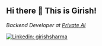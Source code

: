 <h2>Hi there 👋 This is Girish! </h2>

<p><em>Backend Developer at <a href="https://www.private-ai.com/">Private AI</em></p>

[![Linkedin: girishsharma](https://img.shields.io/badge/-girishsharma-blue?style=flat-square&logo=Linkedin&logoColor=white&link=https://www.linkedin.com/in/gsha001/)](https://www.linkedin.com/in/gsha001/)

<!--
<a href="https://www.linkedin.com/in/gsha001/">
  <img align="left" src="https://github-readme-stats.vercel.app/api?username=letmerecall&show_icons=true" />
</a>
<a href="https://www.linkedin.com/in/gsha001/">
  <img align="left" src="https://github-readme-stats.vercel.app/api/top-langs/?username=letmerecall&hide=html,jupyter%20notebook" />
</a>
-->


<!--
**letmerecall/letmerecall** is a ✨ _special_ ✨ repository because its `README.md` (this file) appears on your GitHub profile.

Here are some ideas to get you started:

- 🔭 I’m currently working on ...
- 🌱 I’m currently learning ...
- 👯 I’m looking to collaborate on ...
- 🤔 I’m looking for help with ...
- 💬 Ask me about ...
- 📫 How to reach me: ...
- 😄 Pronouns: ...
- ⚡ Fun fact: ...
-->

